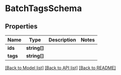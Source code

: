 # BatchTagsSchema

## Properties
Name | Type | Description | Notes
------------ | ------------- | ------------- | -------------
**ids** | **string[]** |  | 
**tags** | **string[]** |  | 

[[Back to Model list]](../README.md#documentation-for-models) [[Back to API list]](../README.md#documentation-for-api-endpoints) [[Back to README]](../README.md)


